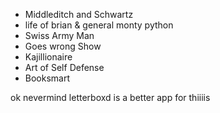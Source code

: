* Middleditch and Schwartz
* life of brian & general monty python
* Swiss Army Man
* Goes wrong Show
* Kajillionaire
* Art of Self Defense
* Booksmart

ok nevermind letterboxd is a better app for thiiiis
